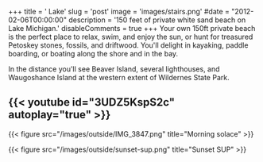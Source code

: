 +++
title = '           Lake'
slug = 'post'
image = 'images/stairs.png'
#date = "2012-02-06T00:00:00"
description = '150 feet of private white sand beach on Lake Michigan.'
disableComments = true
+++
Your own 150ft private beach is the perfect place to relax, swim, and enjoy the sun, or hunt for treasured Petoskey stones, fossils, and driftwood. You'll delight in kayaking, paddle boarding, or boating along the shore and in the bay.

In the distance you'll see Beaver Island, several lighthouses, and Waugoshance Island at the western extent of Wildernes State Park.

{{< youtube id="3UDZ5KspS2c" autoplay="true" >}}
---

{{< figure src="/images/outside/IMG_3847.png" title="Morning solace" >}}

{{< figure src="/images/outside/sunset-sup.png" title="Sunset SUP" >}}

